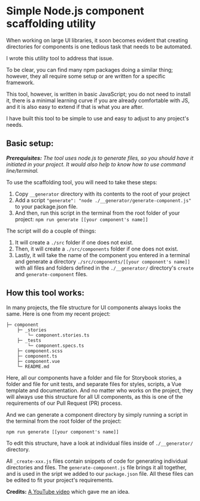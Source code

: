 # Simple Node.js component scaffolding utility
When working on large UI libraries, it soon becomes evident that creating directories for components is one tedious task that needs to be automated.

I wrote this utility tool to address that issue.

To be clear, you can find many npm packages doing a similar thing; however, they all require some setup or are written for a specific framework.

This tool, however, is written in basic JavaScript; you do not need to install it, there is a minimal learning curve if you are already comfortable with JS, and it is also easy to extend if that is what you are after.

I have built this tool to be simple to use and easy to adjust to any project's needs.

## Basic setup:

_**Prerequisites:** The tool uses node.js to generate files, so you should have it initiated in your project. It would also help to know how to use command line/terminal._

To use the scaffolding tool, you will need to take these steps:
1. Copy `__generator` directory with its contents to the root of your project
2. Add a script `"generate": "node ./__generator/generate-component.js"` to your package.json file.
3. And then, run this script in the terminal from the root folder of your project: `npm run generate [[your component's name]]`

The script will do a couple of things:
1. It will create a `./src` folder if one does not exist.
2. Then, it will create a `./src/components` folder if one does not exist.
3. Lastly, it will take the name of the component you entered in a terminal and generate a directory `./src/components/[[your component's name]]` with all files and folders defined in the `./__generator/` directory's `create` and `generate-component` files.

## How this tool works:

In many projects, the file structure for UI components always looks the same. Here is one from my recent project:

```
├─ component
    ├─ _stories
        └─ component.stories.ts
    ├─ _tests
        └─ component.specs.ts
    ├─ component.scss
    ├─ component.ts
    ├─ component.vue
    └─ README.md
```

Here, all our components have a folder and file for Storybook stories, a folder and file for unit tests, and separate files for styles, scripts, a Vue template and documentation. And no matter who works on the project, they will always use this structure for all UI components, as this is one of the requirements of our Pull Request (PR) process.

And we can generate a component directory by simply running a script in the terminal from the root folder of the project:

`npm run generate [[your component's name]]`

To edit this structure, have a look at individual files inside of `./__generator/` directory. 

All `_create-xxx.js` files contain snippets of code for generating individual directories and files. The `generate-component.js` file brings it all together, and is used in the sript we added to our `package.json` file. All these files can be edited to fit your project's requirements.

**Credits:**
[A YouTube video](https://www.youtube.com/watch?v=U9lSmRBPqFY2arg) which gave me an idea.
